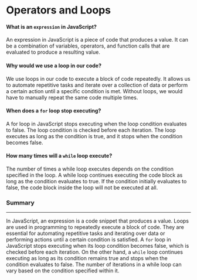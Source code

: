 # Operators and Loops

#### What is an `expression` in JavaScript?

An expression in JavaScript is a piece of code that produces a value. It can 
be a combination of variables, operators, and function calls that are evaluated 
to produce a resulting value.

#### Why would we use a loop in our code?

We use loops in our code to execute a block of code repeatedly. It allows us to 
automate repetitive tasks and iterate over a collection of data or perform a 
certain action until a specific condition is met. Without loops, we would have to 
manually repeat the same code multiple times.

#### When does a `for` loop stop executing?

A for loop in JavaScript stops executing when the loop condition evaluates to 
false. The loop condition is checked before each iteration. The loop executes 
as long as the condition is true, and it stops when the condition becomes false.

#### How many times will a `while` loop execute?

The number of times a while loop executes depends on the condition specified in 
the loop. A while loop continues executing the code block as long as the condition 
evaluates to true. If the condition initially evaluates to false, the code block 
inside the loop will not be executed at all.

### **Summary**

***

In JavaScript, an expression is a code snippet that produces a value. Loops are 
used in programming to repeatedly execute a block of code. They are essential for 
automating repetitive tasks and iterating over data or performing actions until 
a certain condition is satisfied. A `for` loop in JavaScript stops executing when 
its loop condition becomes false, which is checked before each iteration. On the 
other hand, a `while` loop continues executing as long as its condition remains true 
and stops when the condition evaluates to false. The number of iterations in a 
while loop can vary based on the condition specified within it.
